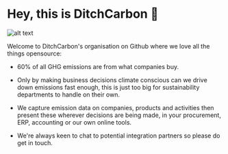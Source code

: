 <h1>Hey, this is DitchCarbon 👋</h1>

![alt text](https://ditchcarbon.com/wp-content/uploads/2023/01/Page-Main-Landing-1.jpg)

Welcome to DitchCarbon's organisation on Github where we love all the things opensource:
- 60% of all GHG emissions are from what companies buy. 

- Only by making business decisions climate conscious can we drive down emissions fast enough, this is just too big for sustainability departments to handle on their own.

- We capture emission data on companies, products and activities then present these wherever decisions are being made, in your procurement, ERP, accounting or our own online tools. 

- We're always keen to chat to potential integration partners so please do get in touch.
